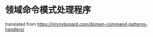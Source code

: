 # 领域命令模式处理程序































translated from https://jimmybogard.com/domain-command-patterns-handlers/